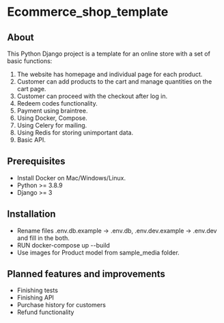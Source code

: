 # Ecommerce_shop_template

## About
This Python Django project is a template for an online store with a set of basic functions:
1. The website has homepage and individual page for each product.
2. Customer can add products to the cart and manage quantities on the cart page.
3. Customer can proceed with the checkout after log in.
4. Redeem codes functionality.
5. Payment using braintree.
6. Using Docker, Compose.
7. Using Celery for mailing.
8. Using Redis for storing unimportant data.
9. Basic API.

## Prerequisites
* Install Docker on Mac/Windows/Linux.
* Python >= 3.8.9
* Django >= 3

## Installation
* Rename files .env.db.example -> .env.db, .env.dev.example -> .env.dev and fill in the both.
* RUN docker-compose up --build
* Use images for Product model from sample_media folder.


## Planned features and improvements
* Finishing tests
* Finishing API
* Purchase history for customers
* Refund functionality











